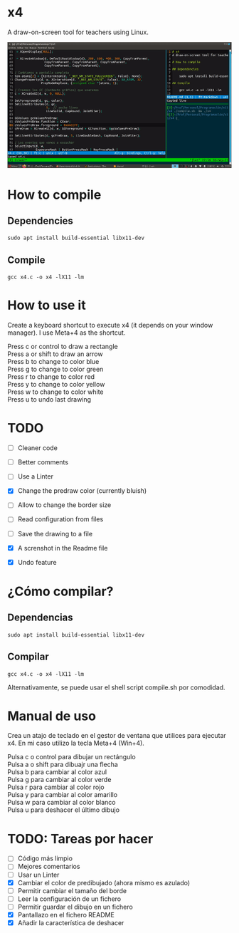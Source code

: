 # x4

A draw-on-screen tool for teachers using Linux.


![Demo](./img/demo.gif)

# How to compile

## Dependencies

    sudo apt install build-essential libx11-dev

## Compile

    gcc x4.c -o x4 -lX11 -lm

# How to use it

Create a keyboard shortcut to execute x4 (it depends on your window manager). I use Meta+4 as the shortcut.

Press c or control to draw a rectangle  
Press a or shift to draw an arrow  
Press b to change to color blue  
Press g to change to color green  
Press r to change to color red  
Press y to change to color yellow  
Press w to change to color white  
Press u to undo last drawing  


# TODO

- [ ] Cleaner code
- [ ] Better comments
- [ ] Use a Linter
- [x] Change the predraw color (currently bluish)
- [ ] Allow to change the border size
- [ ] Read configuration from files
- [ ] Save the drawing to a file
- [x] A screnshot in the Readme file
- [x] Undo feature


# ¿Cómo compilar?

## Dependencias

    sudo apt install build-essential libx11-dev

## Compilar

    gcc x4.c -o x4 -lX11 -lm

Alternativamente, se puede usar el shell script compile.sh por comodidad.

# Manual de uso

Crea un atajo de teclado en el gestor de ventana que utilices para ejecutar x4. En mi caso utilizo la tecla Meta+4 (Win+4).

Pulsa c o control para dibujar un rectángulo  
Pulsa a o shift para dibuajr una flecha  
Pulsa b para cambiar al color azul  
Pulsa g para cambiar al color verde  
Pulsa r para cambiar al color rojo  
Pulsa y para cambiar al color amarillo  
Pulsa w para cambiar al color blanco  
Pulsa u para deshacer el último dibujo


# TODO: Tareas por hacer

- [ ] Código más limpio
- [ ] Mejores comentarios
- [ ] Usar un Linter
- [x] Cambiar el color de predibujado (ahora mismo es azulado)
- [ ] Permitir cambiar el tamaño del borde
- [ ] Leer la configuración de un fichero
- [ ] Permitir guardar el dibujo en un fichero
- [x] Pantallazo en el fichero README
- [x] Añadir la característica de deshacer
